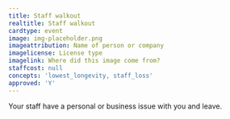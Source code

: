```yaml
---
title: Staff walkout
realtitle: Staff walkout
cardtype: event
image: img-placeholder.png
imageattribution: Name of person or company
imagelicense: License type
imagelink: Where did this image come from?
staffcost: null
concepts: 'lowest_longevity, staff_loss'
approved: 'Y'
---
```


Your staff have a personal or business issue with you and leave.
